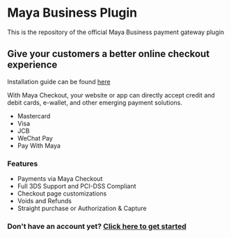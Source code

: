 # Maya Business Plugin

This is the repository of the official Maya Business payment gateway plugin

## Give your customers a better online checkout experience

Installation guide can be found [here](https://s3-us-west-2.amazonaws.com/developers.paymaya.com.pg/plugins/WooCommerce+Plugin+Installation+Guide+2.0.pdf)

With Maya Checkout, your website or app can directly accept credit and debit cards, e-wallet, and other emerging payment solutions.
* Mastercard
* Visa
* JCB
* WeChat Pay
* Pay With Maya

### Features
* Payments via Maya Checkout
* Full 3DS Support and PCI-DSS Compliant
* Checkout page customizations
* Voids and Refunds
* Straight purchase or Authorization & Capture

### Don't have an account yet? [Click here to get started](https://enterprise.paymaya.com/solutions/plugins/woocommerce)
